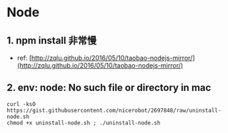 # Node 

## 1. npm install 非常慢

- ref: [http://zqlu.github.io/2016/05/10/taobao-nodejs-mirror/](http://zqlu.github.io/2016/05/10/taobao-nodejs-mirror/)

## 2. env: node: No such file or directory in mac

```Shell
curl -ksO https://gist.githubusercontent.com/nicerobot/2697848/raw/uninstall-node.sh
chmod +x uninstall-node.sh ; ./uninstall-node.sh
```
